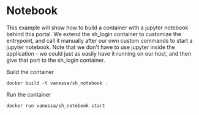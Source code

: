 # Notebook

This example will show how to build a container with a jupyter notebook
behind this portal. We extend the sh_login container to customize the
entrypoint, and call it manually after our own custom commands to start
a jupyter notebook. Note that we don't have to use jupyter inside the application -
we could just as easily have it running on our host, and then give that port
to the sh_login container.

Build the container

```
docker build -t vanessa/sh_notebook .
```

Run the container

```
docker run vanessa/sh_notebook start
```
